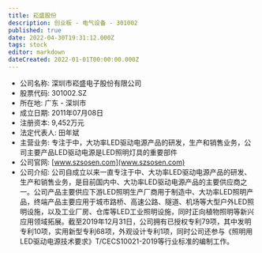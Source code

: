 ```yaml
---
title: 崧盛股份
description: 创业板 - 电气设备 - 301002
published: true
date: 2022-04-30T19:31:12.000Z
tags: stock
editor: markdown
dateCreated: 2022-01-01T00:00:00.000Z
---
```


- 公司名称: 深圳市崧盛电子股份有限公司
- 股票代码: 301002.SZ
- 所在地: 广东 - 深圳市
- 成立日期: 2011年07月08日
- 注册资本: 9,452万元
- 法定代表人: 田年斌
- 主营业务: 专注于中，大功率LED驱动电源产品的研发，生产和销售业务，公司主要产品LED驱动电源是LED照明灯具的重要部件
- 公司官网: [www.szsosen.com](www.szsosen.com)
- 公司介绍: 公司自成立以来一直专注于中、大功率LED驱动电源产品的研发、生产和销售业务，是目前国内中、大功率LED驱动电源产品的主要供应商之一。公司产品主要供应下游LED照明生产厂商用于制造中、大功率LED照明产品，终端产品主要应用于城市路桥、高速公路、隧道、机场等大型户外LED照明设施，以及工业厂房、仓库等LED工业照明设施，同时正向植物照明等新兴应用领域拓展。截至2019年12月31日，公司拥有已授权专利79项，其中发明专利10项，实用新型专利68项，外观设计专利1项，同时公司还参与《照明用LED驱动电源技术要求》T/CECS10021-2019等行业标准的编制工作。


